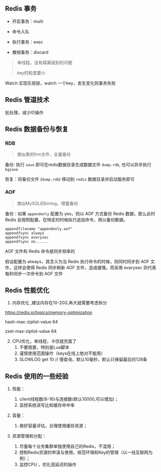 ## Redis 事务

* 开启事务：multi 

* 命令入队 

* 执行事务：exec 

* 撤销事务：discard

> 单线程，没有隔离级别的问题
>
> key的粒度要小

Watch 实现乐观锁，watch 一个key，发生变化则事务失败



## Redis 管道技术

批处理，减少IO操作



## Redis 数据备份与恢复

### RDB

> 类似表的frm文件，全量备份

备份: 执行 `save` 即可在redis数据目录生成数据文件 `dump.rdb`, 也可以异步执行 `bgsave`

恢复：将备份文件 (`dump.rdb`) 移动到 `redis` 数据目录并启动服务即可

### AOF

> 类似MySQL的binlog，增量备份

备份：如果 `appendonly` 配置为 yes，则以 AOF 方式备份 Redis 数据，那么此时 Redis 会按照配置，在特定的时候执行追加命令，用以备份数据。 

```
appendfilename "appendonly.aof" 
appendfsync always 
appendfsync everysec
appendfsync no...... 
```

AOF 文件和 Redis 命令是同步频率的

假设配置为 always，其含义为当 Redis 执行命令的时候，则同时同步到 AOF 文件，这样会使得 Redis 同步刷新 AOF 文件，造成缓慢。而采用 evarysec 则代表每秒同步一次命令到 AOF 文件



## Redis 性能优化

1. 内存优化 ,建议内存在10-20G,再大就需要考虑拆分

https://redis.io/topics/memory-optimization 

hash-max-ziplist-value 64 

zset-max-ziplist-value 64 

2. CPU优化，单线程，卡住就完蛋了
   1. 不要阻塞，特别是Lua脚本
   2. 谨慎使用范围操作（keys在线上绝对不能用）
   3.  SLOWLOG get 10 // 慢查询，默认10毫秒，默认只保留最后的128条



## Redis 使用的一些经验



1. 性能： 
   1. client线程数(8-16)与连接数(默认10000,可以增加)；
   2. 监控系统读写比和缓存命中率

2. 容量：
   1. 做好容量评估，合理使用缓存资源； 
3. 资源管理和分配：
   1. 尽量每个业务集群单独使用自己的Redis，不混用； 
   2. 控制Redis资源的申请与使用，规范环境和Key的管理（以一线互联网为例）； 
   3. 监控CPU ，优化高延迟的操作













